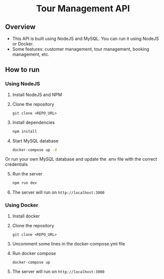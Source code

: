 # <center>Tour Management API</center>

## Overview

-   This API is built using NodeJS and MySQL. You can run it using NodeJS or Docker.
-   Some features: customer management, tour management, booking management, etc.

## How to run

### Using NodeJS

1. Install NodeJS and NPM
2. Clone the repository

    ```
    git clone <REPO_URL>
    ```

3. Install dependencies

    ```bash
    npm install
    ```

4. Start MySQL database

    ```bash
    docker-compose up -d
    ```

Or run your own MySQL database and update the .env file with the correct credentials

5. Run the server

    ```bash
    npm run dev
    ```

6. The server will run on `http://localhost:3000`

### Using Docker

1. Install docker
2. Clone the repository

    ```
    git clone <REPO_URL>
    ```

3. Uncomment some lines in the docker-compose.yml file
4. Run docker compose

    ```bash
    docker-compose up
    ```

5. The server will run on `http://localhost:3000`
